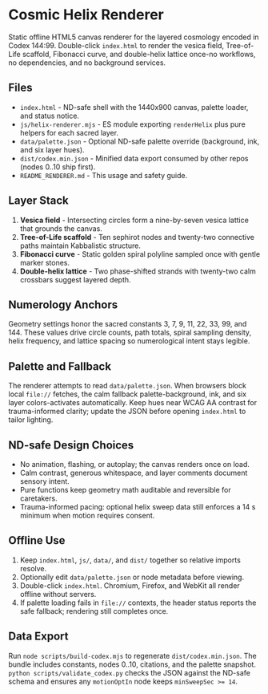 # Cosmic Helix Renderer

Static offline HTML5 canvas renderer for the layered cosmology encoded in Codex 144:99. Double-click `index.html` to render the vesica field, Tree-of-Life scaffold, Fibonacci curve, and double-helix lattice once-no workflows, no dependencies, and no background services.

## Files
- `index.html` - ND-safe shell with the 1440x900 canvas, palette loader, and status notice.
- `js/helix-renderer.mjs` - ES module exporting `renderHelix` plus pure helpers for each sacred layer.
- `data/palette.json` - Optional ND-safe palette override (background, ink, and six layer hues).
- `dist/codex.min.json` - Minified data export consumed by other repos (nodes 0..10 ship first).
- `README_RENDERER.md` - This usage and safety guide.

## Layer Stack
1. **Vesica field** - Intersecting circles form a nine-by-seven vesica lattice that grounds the canvas.
2. **Tree-of-Life scaffold** - Ten sephirot nodes and twenty-two connective paths maintain Kabbalistic structure.
3. **Fibonacci curve** - Static golden spiral polyline sampled once with gentle marker stones.
4. **Double-helix lattice** - Two phase-shifted strands with twenty-two calm crossbars suggest layered depth.

## Numerology Anchors
Geometry settings honor the sacred constants 3, 7, 9, 11, 22, 33, 99, and 144. These values drive circle counts, path totals, spiral sampling density, helix frequency, and lattice spacing so numerological intent stays legible.

## Palette and Fallback
The renderer attempts to read `data/palette.json`. When browsers block local `file://` fetches, the calm fallback palette-background, ink, and six layer colors-activates automatically. Keep hues near WCAG AA contrast for trauma-informed clarity; update the JSON before opening `index.html` to tailor lighting.

## ND-safe Design Choices
- No animation, flashing, or autoplay; the canvas renders once on load.
- Calm contrast, generous whitespace, and layer comments document sensory intent.
- Pure functions keep geometry math auditable and reversible for caretakers.
- Trauma-informed pacing: optional helix sweep data still enforces a 14 s minimum when motion requires consent.

## Offline Use
1. Keep `index.html`, `js/`, `data/`, and `dist/` together so relative imports resolve.
2. Optionally edit `data/palette.json` or node metadata before viewing.
3. Double-click `index.html`. Chromium, Firefox, and WebKit all render offline without servers.
4. If palette loading fails in `file://` contexts, the header status reports the safe fallback; rendering still completes once.

## Data Export
Run `node scripts/build-codex.mjs` to regenerate `dist/codex.min.json`. The bundle includes constants, nodes 0..10, citations, and the palette snapshot. `python scripts/validate_codex.py` checks the JSON against the ND-safe schema and ensures any `motionOptIn` node keeps `minSweepSec >= 14`.
